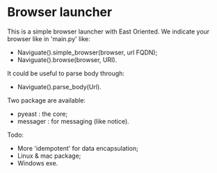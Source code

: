 # Browser launcher

This is a simple browser launcher with East Oriented. We indicate your browser like in 'main.py' like:

* Naviguate().simple_browser(browser, url FQDN);
* Naviguate().browse(browser, URI).

It could be useful to parse body through:

* Naviguate().parse_body(Url).

Two package are available:

* pyeast : the core;
* messager : for messaging (like notice).

Todo: 

* More 'idempotent' for data encapsulation;
* Linux & mac package;
* Windows exe.
